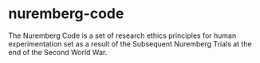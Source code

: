 nuremberg-code
==============

The Nuremberg Code is a set of research ethics principles for human experimentation set as a result of the Subsequent Nuremberg Trials at the end of the Second World War.
